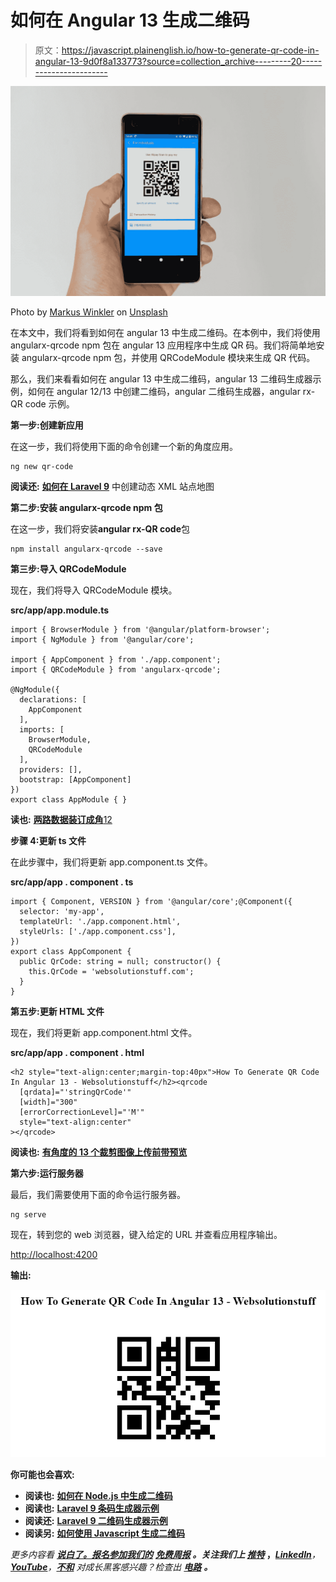 # 如何在 Angular 13 生成二维码

> 原文：<https://javascript.plainenglish.io/how-to-generate-qr-code-in-angular-13-9d0f8a133773?source=collection_archive---------20----------------------->

![](img/bab77ac9dc92be5094bf797fe2950675.png)

Photo by [Markus Winkler](https://unsplash.com/@markuswinkler?utm_source=medium&utm_medium=referral) on [Unsplash](https://unsplash.com?utm_source=medium&utm_medium=referral)

在本文中，我们将看到如何在 angular 13 中生成二维码。在本例中，我们将使用 angularx-qrcode npm 包在 angular 13 应用程序中生成 QR 码。我们将简单地安装 angularx-qrcode npm 包，并使用 QRCodeModule 模块来生成 QR 代码。

那么，我们来看看如何在 angular 13 中生成二维码，angular 13 二维码生成器示例，如何在 angular 12/13 中创建二维码，angular 二维码生成器，angular rx-QR code 示例。

**第一步:创建新应用**

在这一步，我们将使用下面的命令创建一个新的角度应用。

```
ng new qr-code
```

**阅读还:** [**如何在 Laravel 9**](https://websolutionstuff.com/post/how-to-create-dynamic-xml-sitemap-in-laravel-9) 中创建动态 XML 站点地图

**第二步:安装 angularx-qrcode npm 包**

在这一步，我们将安装**angular rx-QR code**包

```
npm install angularx-qrcode --save
```

**第三步:导入 QRCodeModule**

现在，我们将导入 QRCodeModule 模块。

**src/app/app.module.ts**

```
import { BrowserModule } from '@angular/platform-browser';
import { NgModule } from '@angular/core';

import { AppComponent } from './app.component';
import { QRCodeModule } from 'angularx-qrcode';

@NgModule({
  declarations: [
    AppComponent
  ],
  imports: [
    BrowserModule,
    QRCodeModule
  ],
  providers: [],
  bootstrap: [AppComponent]
})
export class AppModule { }
```

**读也:** [**两路数据装订成角**12](https://websolutionstuff.com/post/two-way-data-binding-in-angular-12)

**步骤 4:更新 ts 文件**

在此步骤中，我们将更新 app.component.ts 文件。

**src/app/app . component . ts**

```
import { Component, VERSION } from '@angular/core';@Component({
  selector: 'my-app',
  templateUrl: './app.component.html',
  styleUrls: ['./app.component.css'],
})
export class AppComponent {
  public QrCode: string = null; constructor() {
    this.QrCode = 'websolutionstuff.com';
  }
}
```

**第五步:更新 HTML 文件**

现在，我们将更新 app.component.html 文件。

**src/app/app . component . html**

```
<h2 style="text-align:center;margin-top:40px">How To Generate QR Code In Angular 13 - Websolutionstuff</h2><qrcode
  [qrdata]="'stringQrCode'"
  [width]="300"
  [errorCorrectionLevel]="'M'"
  style="text-align:center"
></qrcode>
```

**阅读也:** [**有角度的 13 个裁剪图像上传前带预览**](https://websolutionstuff.com/post/angular-13-crop-image-before-upload-with-preview)

**第六步:运行服务器**

最后，我们需要使用下面的命令运行服务器。

```
ng serve
```

现在，转到您的 web 浏览器，键入给定的 URL 并查看应用程序输出。

[http://localhost:4200](http://localhost:4200)

**输出:**

![](img/68627d0a7a37f391d61e156ceea23a2b.png)

**你可能也会喜欢:**

*   **阅读也:** [**如何在 Node.js 中生成二维码**](https://websolutionstuff.com/post/how-to-generate-qr-code-in-node-js)
*   **阅读也:** [**Laravel 9 条码生成器示例**](https://websolutionstuff.com/post/laravel-9-barcode-generator-example)
*   **阅读还:** [**Laravel 9 二维码生成器示例**](https://websolutionstuff.com/post/laravel-9-qr-code-generator-example)
*   **阅读另:** [**如何使用 Javascript 生成二维码**](https://websolutionstuff.com/post/how-to-generate-qr-code-using-javascript)

*更多内容看* [***说白了。报名参加我们的***](https://plainenglish.io/) **[***免费周报***](http://newsletter.plainenglish.io/) *。关注我们上* [***推特***](https://twitter.com/inPlainEngHQ) ，[***LinkedIn***](https://www.linkedin.com/company/inplainenglish/)***，***[***YouTube***](https://www.youtube.com/channel/UCtipWUghju290NWcn8jhyAw)***，****[***不和***](https://discord.gg/GtDtUAvyhW)*** *对成长黑客感兴趣？检查出* [***电路***](https://circuit.ooo/) ***。***